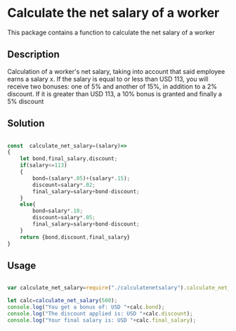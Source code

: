 # Calculate the net salary of a worker

This package contains a function to calculate the net salary of a worker

## Description

Calculation of a worker's net salary, taking into account that said employee earns a salary x.
If the salary is equal to or less than USD 113, you will receive two bonuses: one of 5% and another of 15%, in addition to a 2% discount.
If it is greater than USD 113, a 10% bonus is granted and finally a 5% discount

## Solution

```Javascript

const  calculate_net_salary=(salary)=>
{
    let bond,final_salary,discount;
    if(salary<=113)
    {
        bond=(salary*.05)+(salary*.15);
        discount=salary*.02;
        final_salary=salary+bond-discount;
    }
    else{
        bond=salary*.10;
        discount=salary*.05;
        final_salary=salary+bond-discount;  
    }
    return {bond,discount,final_salary}
}

```

## Usage

```Javascript

var calculate_net_salary=require("./calculatenetsalary").calculate_net_salary;

let calc=calculate_net_salary(500);
console.log("You get a bonus of: USD "+calc.bond);
console.log("The discount applied is: USD "+calc.discount);
console.log("Your final salary is: USD "+calc.final_salary);

```